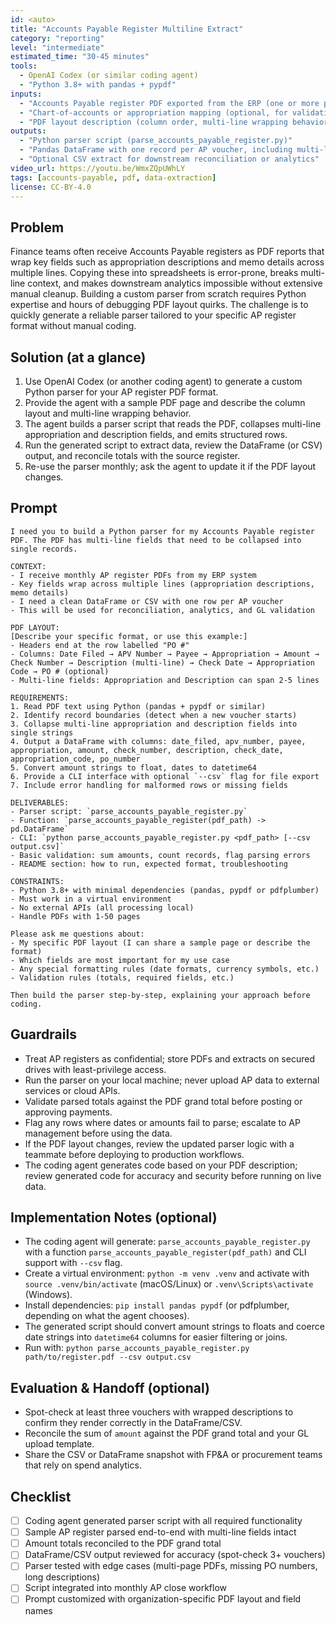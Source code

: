 ```yaml
---
id: <auto>
title: "Accounts Payable Register Multiline Extract"
category: "reporting"
level: "intermediate"
estimated_time: "30-45 minutes"
tools:
  - OpenAI Codex (or similar coding agent)
  - "Python 3.8+ with pandas + pypdf"
inputs:
  - "Accounts Payable register PDF exported from the ERP (one or more pages)"
  - "Chart-of-accounts or appropriation mapping (optional, for validation)"
  - "PDF layout description (column order, multi-line wrapping behavior)"
outputs:
  - "Python parser script (parse_accounts_payable_register.py)"
  - "Pandas DataFrame with one record per AP voucher, including multi-line fields"
  - "Optional CSV extract for downstream reconciliation or analytics"
video_url: https://youtu.be/WmxZQpUWhLY
tags: [accounts-payable, pdf, data-extraction]
license: CC-BY-4.0
---
```


## Problem
Finance teams often receive Accounts Payable registers as PDF reports that wrap key fields such as appropriation descriptions and memo details across multiple lines. Copying these into spreadsheets is error-prone, breaks multi-line context, and makes downstream analytics impossible without extensive manual cleanup. Building a custom parser from scratch requires Python expertise and hours of debugging PDF layout quirks. The challenge is to quickly generate a reliable parser tailored to your specific AP register format without manual coding.

## Solution (at a glance)
1. Use OpenAI Codex (or another coding agent) to generate a custom Python parser for your AP register PDF format.
2. Provide the agent with a sample PDF page and describe the column layout and multi-line wrapping behavior.
3. The agent builds a parser script that reads the PDF, collapses multi-line appropriation and description fields, and emits structured rows.
4. Run the generated script to extract data, review the DataFrame (or CSV) output, and reconcile totals with the source register.
5. Re-use the parser monthly; ask the agent to update it if the PDF layout changes.

## Prompt
```text
I need you to build a Python parser for my Accounts Payable register PDF. The PDF has multi-line fields that need to be collapsed into single records.

CONTEXT:
- I receive monthly AP register PDFs from my ERP system
- Key fields wrap across multiple lines (appropriation descriptions, memo details)
- I need a clean DataFrame or CSV with one row per AP voucher
- This will be used for reconciliation, analytics, and GL validation

PDF LAYOUT:
[Describe your specific format, or use this example:]
- Headers end at the row labelled "PO #"
- Columns: Date Filed → APV Number → Payee → Appropriation → Amount → Check Number → Description (multi-line) → Check Date → Appropriation Code → PO # (optional)
- Multi-line fields: Appropriation and Description can span 2-5 lines

REQUIREMENTS:
1. Read PDF text using Python (pandas + pypdf or similar)
2. Identify record boundaries (detect when a new voucher starts)
3. Collapse multi-line appropriation and description fields into single strings
4. Output a DataFrame with columns: date_filed, apv_number, payee, appropriation, amount, check_number, description, check_date, appropriation_code, po_number
5. Convert amount strings to float, dates to datetime64
6. Provide a CLI interface with optional `--csv` flag for file export
7. Include error handling for malformed rows or missing fields

DELIVERABLES:
- Parser script: `parse_accounts_payable_register.py`
- Function: `parse_accounts_payable_register(pdf_path) -> pd.DataFrame`
- CLI: `python parse_accounts_payable_register.py <pdf_path> [--csv output.csv]`
- Basic validation: sum amounts, count records, flag parsing errors
- README section: how to run, expected format, troubleshooting

CONSTRAINTS:
- Python 3.8+ with minimal dependencies (pandas, pypdf or pdfplumber)
- Must work in a virtual environment
- No external APIs (all processing local)
- Handle PDFs with 1-50 pages

Please ask me questions about:
- My specific PDF layout (I can share a sample page or describe the format)
- Which fields are most important for my use case
- Any special formatting rules (date formats, currency symbols, etc.)
- Validation rules (totals, required fields, etc.)

Then build the parser step-by-step, explaining your approach before coding.
```

## Guardrails
- Treat AP registers as confidential; store PDFs and extracts on secured drives with least-privilege access.
- Run the parser on your local machine; never upload AP data to external services or cloud APIs.
- Validate parsed totals against the PDF grand total before posting or approving payments.
- Flag any rows where dates or amounts fail to parse; escalate to AP management before using the data.
- If the PDF layout changes, review the updated parser logic with a teammate before deploying to production workflows.
- The coding agent generates code based on your PDF description; review generated code for accuracy and security before running on live data.

## Implementation Notes (optional)
- The coding agent will generate: `parse_accounts_payable_register.py` with a function `parse_accounts_payable_register(pdf_path)` and CLI support with `--csv` flag.
- Create a virtual environment: `python -m venv .venv` and activate with `source .venv/bin/activate` (macOS/Linux) or `.venv\Scripts\activate` (Windows).
- Install dependencies: `pip install pandas pypdf` (or pdfplumber, depending on what the agent chooses).
- The generated script should convert amount strings to floats and coerce date strings into `datetime64` columns for easier filtering or joins.
- Run with: `python parse_accounts_payable_register.py path/to/register.pdf --csv output.csv`

## Evaluation & Handoff (optional)
- Spot-check at least three vouchers with wrapped descriptions to confirm they render correctly in the DataFrame/CSV.
- Reconcile the sum of `amount` against the PDF grand total and your GL upload template.
- Share the CSV or DataFrame snapshot with FP&A or procurement teams that rely on spend analytics.

## Checklist
- [ ] Coding agent generated parser script with all required functionality
- [ ] Sample AP register parsed end-to-end with multi-line fields intact
- [ ] Amount totals reconciled to the PDF grand total
- [ ] DataFrame/CSV output reviewed for accuracy (spot-check 3+ vouchers)
- [ ] Parser tested with edge cases (multi-page PDFs, missing PO numbers, long descriptions)
- [ ] Script integrated into monthly AP close workflow
- [ ] Prompt customized with organization-specific PDF layout and field names
